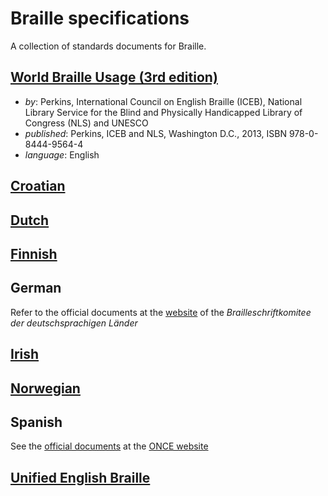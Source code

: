 # Braille specifications

A collection of standards documents for Braille.

## [World Braille Usage (3rd edition)](world-braille-usage-third-edition.pdf)

- _by_: Perkins, International Council on English Braille (ICEB),
  National Library Service for the Blind and Physically Handicapped
  Library of Congress (NLS) and UNESCO
- _published_: Perkins, ICEB and NLS, Washington D.C., 2013, ISBN 978-0-8444-9564-4
- _language_: English

## [Croatian](croatian/README.md)

## [Dutch](dutch/README.md)

## [Finnish](finnish/README.md)

## German

Refer to the official documents at the [website](http://www.bskdl.org/braillesysteme.html) of the *Brailleschriftkomitee der deutschsprachigen Länder*

## [Irish](irish/README.md)

## [Norwegian](norwegian/README.md)

## Spanish

See the [official documents](http://www.once.es/new/servicios-especializados-en-discapacidad-visual/braille/documentos-tecnicos-vigentes/documentos-tecnicos-relacionados-con-braille/documentos-tecnicos-relacionados-con-el-braille) at the [ONCE website](http://www.once.es)

## [Unified English Braille](ueb/README.md)
